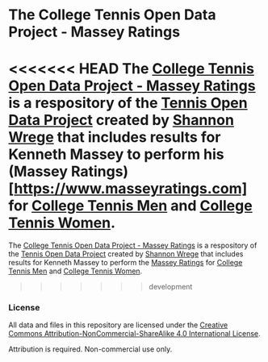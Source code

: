 # The College Tennis Open Data Project - Massey Ratings

<<<<<<< HEAD
The [College Tennis Open Data Project - Massey Ratings](https://github.com/TennisOpenData/college-tennis-massey) is a respository of the [Tennis Open Data Project](https://github.com/TennisOpenData) created by [Shannon Wrege](https://github.com/sbwrege2z) that includes results for Kenneth Massey to perform his (Massey Ratings)[https://www.masseyratings.com] for [College Tennis Men](https://www.masseyratings.com/ctm2021/ratings) and [College Tennis Women](https://www.masseyratings.com/ctw2021/ratings).
=======
The [College Tennis Open Data Project - Massey Ratings](https://github.com/TennisOpenData/college-tennis-massey) is a respository of the [Tennis Open Data Project](https://github.com/TennisOpenData) created by [Shannon Wrege](https://github.com/sbwrege2z) that includes results for Kenneth Massey to perform the [Massey Ratings](https://www.masseyratings.com) for [College Tennis Men](https://www.masseyratings.com/ctm2021/ratings) and [College Tennis Women](https://www.masseyratings.com/ctw2021/ratings).
>>>>>>> development

### License

All data and files in this repository are licensed under the [Creative Commons Attribution-NonCommercial-ShareAlike 4.0 International License](http://creativecommons.org/licenses/by-nc-sa/4.0/).

Attribution is required. Non-commercial use only.
